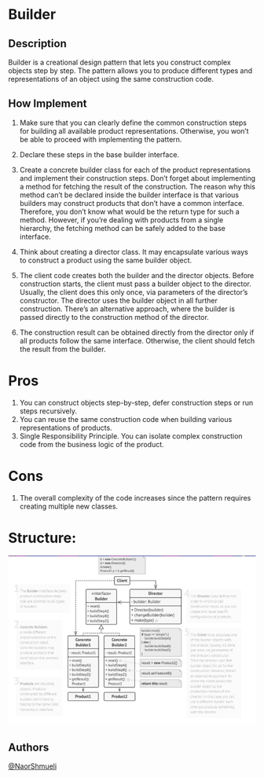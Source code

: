 ﻿# Builder

## Description

Builder is a creational design pattern that lets you construct complex objects step by step. The pattern allows you to produce different types and representations of an object using the same construction code.

## How Implement

 1. Make sure that you can clearly define the common construction steps for building all available product representations. Otherwise, you won’t be able to proceed with implementing the pattern.

 2. Declare these steps in the base builder interface.

 3. Create a concrete builder class for each of the product representations and implement their construction steps.
    Don’t forget about implementing a method for fetching the result of the construction. The reason why this method can’t be declared inside the builder interface is that various builders may construct products that don’t have a common interface. Therefore, you don’t know what would be the return type for such a method. However, if you’re dealing with products from a single hierarchy, the fetching method can be safely added to the base interface.

 4. Think about creating a director class. It may encapsulate various ways to construct a product using the same builder object.

 5. The client code creates both the builder and the director objects. Before construction starts, the client must pass a builder object to the director. Usually, the client does this only once, via parameters of the director’s constructor. The director uses the builder object in all further construction. There’s an alternative approach, where the builder is passed directly to the construction method of the director.

 6. The construction result can be obtained directly from the director only if all products follow the same interface. Otherwise, the client should fetch the result from the builder.
# Pros

 1. You can construct objects step-by-step, defer construction steps or run steps recursively.
 2. You can reuse the same construction code when building various representations of products.
 3. Single Responsibility Principle. You can isolate complex construction code from the business logic of the product.

# Cons
 1.  The overall complexity of the code increases since the pattern requires creating multiple new classes.

# Structure:

![Structure](https://github.com/NaorShmueli/DesignPatterns/blob/master/DesignPatterns/CreationalPatterns/Images/Builder.JPG?raw=true)

## Authors

[@NaorShmueli](https://www.linkedin.com/in/naor-shmueli-681b06127)

